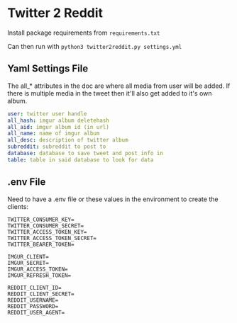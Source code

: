 # Twitter 2 Reddit
Install package requirements from `requirements.txt`

Can then run with `python3 twitter2reddit.py settings.yml`

## Yaml Settings File
The all_* attributes in the doc are where all media from user will be added. If there is multiple media
in the tweet then it'll also get added to it's own album.

``` yaml
user: twitter user handle
all_hash: imgur album deletehash
all_aid: imgur album id (in url)
all_name: name of imgur album
all_desc: description of twitter album
subreddit: subreddit to post to
database: database to save tweet and post info in
table: table in said database to look for data
```

## .env File
Need to have a .env file or these values in the environment to create the clients:

```
TWITTER_CONSUMER_KEY=
TWITTER_CONSUMER_SECRET=
TWITTER_ACCESS_TOKEN_KEY=
TWITTER_ACCESS_TOKEN_SECRET=
TWITTER_BEARER_TOKEN=

IMGUR_CLIENT=
IMGUR_SECRET=
IMGUR_ACCESS_TOKEN=
IMGUR_REFRESH_TOKEN=

REDDIT_CLIENT_ID=
REDDIT_CLIENT_SECRET=
REDDIT_USERNAME=
REDDIT_PASSWORD=
REDDIT_USER_AGENT=
```